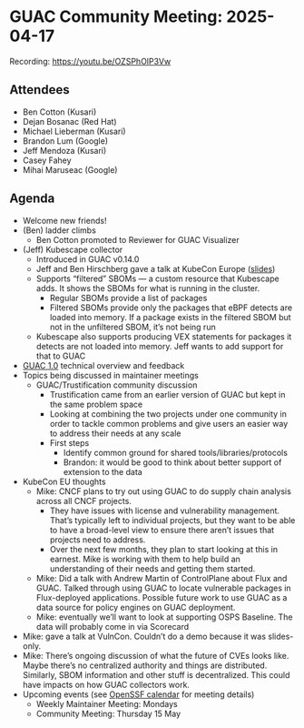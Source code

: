 # GUAC Community Meeting: 2025-04-17

Recording: https://youtu.be/OZSPhOlP3Vw

## Attendees

* Ben Cotton (Kusari)
* Dejan Bosanac (Red Hat)
* Michael Lieberman (Kusari)
* Brandon Lum (Google)
* Jeff Mendoza (Kusari)
* Casey Fahey
* Mihai Maruseac (Google)

## Agenda

* Welcome new friends!
* (Ben) ladder climbs
    * Ben Cotton promoted to Reviewer for GUAC Visualizer
* (Jeff) Kubescape collector
    * Introduced in GUAC v0.14.0
    * Jeff and Ben Hirschberg gave a talk at KubeCon Europe ([slides](https://static.sched.com/hosted_files/kccnceu2025/9a/KubeConEU25-GUAC-Kubescape.pdf))
    * Supports “filtered” SBOMs — a custom resource that Kubescape adds. It shows the SBOMs for what is running in the cluster.
        * Regular SBOMs provide a list of packages
        * Filtered SBOMs provide only the packages that eBPF detects are loaded into memory. If a package exists in the filtered SBOM but not in the unfiltered SBOM, it’s not being run
    * Kubescape also supports producing VEX statements for packages it detects are not loaded into memory. Jeff wants to add support for that to GUAC
* [GUAC 1.0](https://docs.google.com/document/d/1bjkxGu1YcMurav5DU-imoKfEN2j-LuNQJFOa__A-m0I/edit?tab=t.0#heading=h.8omn951z7ln6) technical overview and feedback
* Topics being discussed in maintainer meetings
    * GUAC/Trustification community discussion
        * Trustification came from an earlier version of GUAC but kept in the same problem space
        * Looking at combining the two projects under one community in order to tackle common problems and give users an easier way to address their needs at any scale
        * First steps
            * Identify common ground for shared tools/libraries/protocols
            * Brandon: it would be good to think about better support of extension to the data
* KubeCon EU thoughts
    * Mike: CNCF plans to try out using GUAC to do supply chain analysis across all CNCF projects.
        * They have issues with license and vulnerability management. That’s typically left to individual projects, but they want to be able to have a broad-level view to ensure there aren’t issues that projects need to address.
        * Over the next few months, they plan to start looking at this in earnest. Mike is working with them to help build an understanding of their needs and getting them started.
    * Mike: Did a talk with Andrew Martin of ControlPlane about Flux and GUAC. Talked through using GUAC to locate vulnerable packages in Flux-deployed applications. Possible future work to use GUAC as a data source for policy engines on GUAC deployment.
    * Mike: eventually we’ll want to look at supporting OSPS Baseline. The data will probably come in via Scorecard
* Mike: gave a talk at VulnCon. Couldn’t do a demo because it was slides-only.
* Mike: There’s ongoing discussion of what the future of CVEs looks like. Maybe there’s no centralized authority and things are distributed. Similarly, SBOM information and other stuff is decentralized. This could have impacts on how GUAC collectors work.
* Upcoming events (see [OpenSSF calendar](https://openssf.org/getinvolved) for meeting details)
    * Weekly Maintainer Meeting: Mondays
    * Community Meeting: Thursday 15 May
